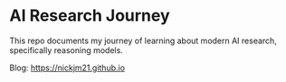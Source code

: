 # AI Research Journey


This repo documents my journey of learning about modern AI research, specifically reasoning models.

Blog: https://nickjm21.github.io

